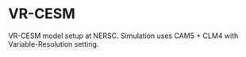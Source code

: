 # VR-CESM

VR-CESM model setup at NERSC.
Simulation uses CAM5 + CLM4 with Variable-Resolution setting.
